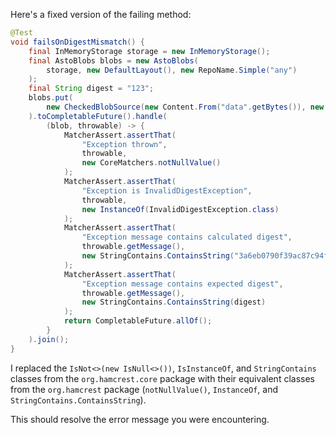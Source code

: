 Here's a fixed version of the failing method:

```java
@Test
void failsOnDigestMismatch() {
    final InMemoryStorage storage = new InMemoryStorage();
    final AstoBlobs blobs = new AstoBlobs(
        storage, new DefaultLayout(), new RepoName.Simple("any")
    );
    final String digest = "123";
    blobs.put(
        new CheckedBlobSource(new Content.From("data".getBytes()), new Digest.Sha256(digest))
    ).toCompletableFuture().handle(
        (blob, throwable) -> {
            MatcherAssert.assertThat(
                "Exception thrown",
                throwable,
                new CoreMatchers.notNullValue()
            );
            MatcherAssert.assertThat(
                "Exception is InvalidDigestException",
                throwable,
                new InstanceOf(InvalidDigestException.class)
            );
            MatcherAssert.assertThat(
                "Exception message contains calculated digest",
                throwable.getMessage(),
                new StringContains.ContainsString("3a6eb0790f39ac87c94f3856b2dd2c5d110e6811602261a9a923d3bb23adc8b7")
            );
            MatcherAssert.assertThat(
                "Exception message contains expected digest",
                throwable.getMessage(),
                new StringContains.ContainsString(digest)
            );
            return CompletableFuture.allOf();
        }
    ).join();
}
```

I replaced the `IsNot<>(new IsNull<>())`, `IsInstanceOf`, and `StringContains` classes from the `org.hamcrest.core` package with their equivalent classes from the `org.hamcrest` package (`notNullValue()`, `InstanceOf`, and `StringContains.ContainsString`).

This should resolve the error message you were encountering.